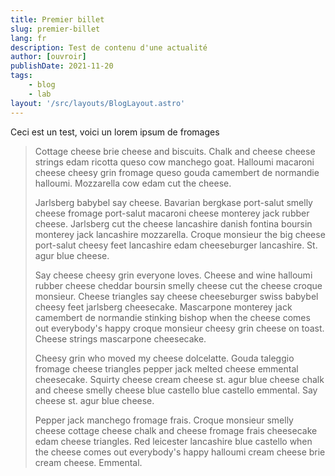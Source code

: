```yaml
---
title: Premier billet
slug: premier-billet
lang: fr
description: Test de contenu d'une actualité
author: [ouvroir]
publishDate: 2021-11-20
tags: 
    - blog
    - lab
layout: '/src/layouts/BlogLayout.astro'
---
```


Ceci est un test, voici un lorem ipsum de fromages

> Cottage cheese brie cheese and biscuits. Chalk and cheese cheese strings edam ricotta queso cow manchego goat. Halloumi macaroni cheese cheesy grin fromage queso gouda camembert de normandie halloumi. Mozzarella cow edam cut the cheese.
>
> Jarlsberg babybel say cheese. Bavarian bergkase port-salut smelly cheese fromage port-salut macaroni cheese monterey jack rubber cheese. Jarlsberg cut the cheese lancashire danish fontina boursin monterey jack lancashire mozzarella. Croque monsieur the big cheese port-salut cheesy feet lancashire edam cheeseburger lancashire. St. agur blue cheese.
>
> Say cheese cheesy grin everyone loves. Cheese and wine halloumi rubber cheese cheddar boursin smelly cheese cut the cheese croque monsieur. Cheese triangles say cheese cheeseburger swiss babybel cheesy feet jarlsberg cheesecake. Mascarpone monterey jack camembert de normandie stinking bishop when the cheese comes out everybody's happy croque monsieur cheesy grin cheese on toast. Cheese strings mascarpone cheesecake. 
>
> Cheesy grin who moved my cheese dolcelatte. Gouda taleggio fromage cheese triangles pepper jack melted cheese emmental cheesecake. Squirty cheese cream cheese st. agur blue cheese chalk and cheese smelly cheese blue castello blue castello emmental. Say cheese st. agur blue cheese.
>
> Pepper jack manchego fromage frais. Croque monsieur smelly cheese cottage cheese chalk and cheese fromage frais cheesecake edam cheese triangles. Red leicester lancashire blue castello when the cheese comes out everybody's happy halloumi cream cheese brie cream cheese. Emmental.